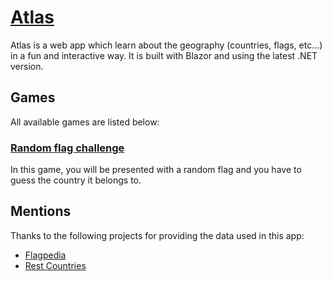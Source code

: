 # [Atlas](https://atlas.pulsewave.dev)

Atlas is a web app which learn about the geography (countries, flags, etc...) in a fun and interactive way. It is built with Blazor and using the latest .NET version.

## Games

All available games are listed below:

### [Random flag challenge](https://atlas.pulsewave.dev/flags/random)

In this game, you will be presented with a random flag and you have to guess the country it belongs to.

## Mentions

Thanks to the following projects for providing the data used in this app:

- [Flagpedia](https://flagpedia.net/)
- [Rest Countries](https://restcountries.com/)

